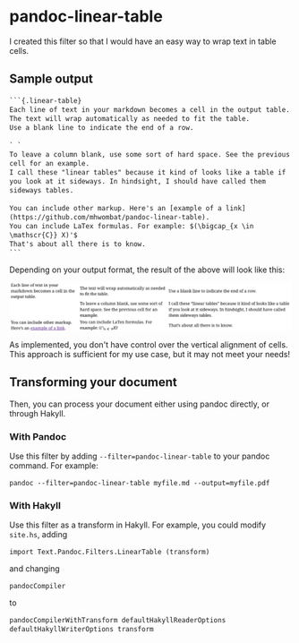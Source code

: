 # pandoc-linear-table

I created this filter so that I would have an easy way to wrap text
in table cells.

## Sample output

    ```{.linear-table}
    Each line of text in your markdown becomes a cell in the output table.
    The text will wrap automatically as needed to fit the table.
    Use a blank line to indicate the end of a row.

    ` `
    To leave a column blank, use some sort of hard space. See the previous cell for an example.
    I call these "linear tables" because it kind of looks like a table if you look at it sideways. In hindsight, I should have called them sideways tables.

    You can include other markup. Here's an [example of a link](https://github.com/mhwombat/pandoc-linear-table).
    You can include LaTex formulas. For example: $(\bigcap_{x \in \mathscr{C}} X)'$
    That's about all there is to know.
    ```

Depending on your output format, the result of the above will look
like this:

![](table.png)

As implemented, you don't have control over the vertical alignment
of cells.
This approach is sufficient for my use case, but it may not meet your
needs!

## Transforming your document

Then, you can process your document either using pandoc directly,
or through Hakyll.

### With Pandoc

Use this filter by adding `--filter=pandoc-linear-table` to your pandoc command.
For example:

    pandoc --filter=pandoc-linear-table myfile.md --output=myfile.pdf

### With Hakyll

Use this filter as a transform in Hakyll.
For example, you could modify `site.hs`, adding

```
import Text.Pandoc.Filters.LinearTable (transform)
```

and changing

```
pandocCompiler
```

to

```
pandocCompilerWithTransform defaultHakyllReaderOptions defaultHakyllWriterOptions transform
```

